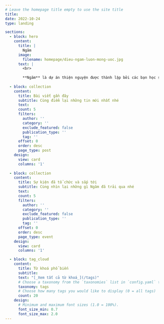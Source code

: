 ```yaml
---
# Leave the homepage title empty to use the site title
title:
date: 2022-10-24
type: landing

sections:
  - block: hero
    content:
      title: |
        Ngăm
      image:
        filename: homepage/dieu-ngam-luon-mong-uoc.jpg
      text: |
        <br>
        
        **Ngăm** là dự án thiện nguyện được thành lập bởi các bạn học sinh cấp ba với mong muốn được mang lại hạnh phúc cho trẻ Tây Nguyên.
  
  - block: collection
    content:
      title: Bài viết gần đây
      subtitle: Cùng điểm lại những tin mới nhất nhé
      text:
      count: 5
      filters:
        author: ''
        category: ''
        exclude_featured: false
        publication_type: ''
        tag: ''
      offset: 0
      order: desc
      page_type: post
    design:
      view: card
      columns: '1'
      
  - block: collection
    content:
      title: Sự kiện đã tổ chức và sắp tới
      subtitle: Cùng nhìn lại những gì Ngăm đã trải qua nhé
      text:
      count: 5
      filters:
        author: ''
        category: ''
        exclude_featured: false
        publication_type: ''
        tag: ''
      offset: 0
      order: desc
      page_type: event
    design:
      view: card
      columns: '1'

  - block: tag_cloud
    content:
      title: Từ khoá phổ biến
      subtitle:
      text: "[_Xem tất cả từ khoá_](/tags)"
      # Choose a taxonomy from the `taxonomies` list in `config.yaml` to display (e.g. tags, categories, authors)
      taxonomy: tags
      # Choose how many tags you would like to display (0 = all tags)
      count: 20
    design:
      # Minimum and maximum font sizes (1.0 = 100%).
      font_size_min: 0.7
      font_size_max: 2.0
---
```

